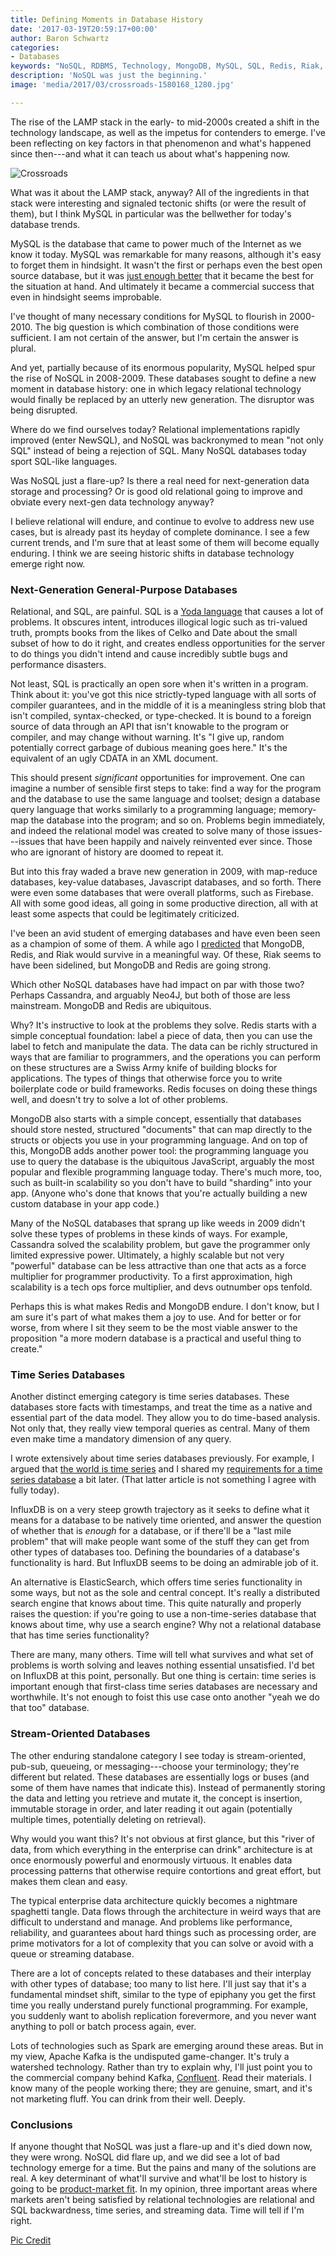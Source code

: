 ```yaml
---
title: Defining Moments in Database History
date: '2017-03-19T20:59:17+00:00'
author: Baron Schwartz
categories:
- Databases
keywords: "NoSQL, RDBMS, Technology, MongoDB, MySQL, SQL, Redis, Riak, XML, JavaScript, Cassandra, Neo4J, Time, Series, InfluxDB, ElasticSearch, Kafka, Entrepreneurship"
description: 'NoSQL was just the beginning.'
image: 'media/2017/03/crossroads-1580168_1280.jpg'

---
```


The rise of the LAMP stack in the early- to mid-2000s created a shift in
the technology landscape, as well as the impetus for contenders to emerge. I've
been reflecting on key factors in that phenomenon and what's happened since
then---and what it can teach us about what's happening now.

![Crossroads](/media/2017/03/crossroads-1580168_1280.jpg)

<!--more-->

What was it about the LAMP stack, anyway? All of the ingredients in that stack were interesting and signaled tectonic shifts (or were the result of them), but I think MySQL in particular was the bellwether for today's database trends.

MySQL is the database that came to power much of the Internet as we know it today. MySQL was remarkable for many reasons, although it's easy to forget them in hindsight. It wasn't the first or perhaps even the best open source database, but it was [just enough better](/blog/just-enough-better) that it became the best for the situation at hand. And ultimately it became a commercial success that even in hindsight seems improbable.

I've thought of many necessary conditions for MySQL to flourish in 2000-2010\. The big question is which combination of those conditions were sufficient. I am not certain of the answer, but I'm certain the answer is plural.

And yet, partially because of its enormous popularity, MySQL helped spur the rise of NoSQL in 2008-2009\. These databases sought to define a new moment in database history: one in which legacy relational technology would finally be replaced by an utterly new generation. The disruptor was being disrupted.

Where do we find ourselves today? Relational implementations rapidly improved (enter NewSQL), and NoSQL was backronymed to mean "not only SQL" instead of being a rejection of SQL. Many NoSQL databases today sport SQL-like languages.

Was NoSQL just a flare-up? Is there a real need for next-generation data storage and processing? Or is good old relational going to improve and obviate every next-gen data technology anyway?

I believe relational will endure, and continue to evolve to address new use cases, but is already past its heyday of complete dominance. I see a few current trends, and I'm sure that at least some of them will become equally enduring. I think we are seeing historic shifts in database technology emerge right now.

### Next-Generation General-Purpose Databases

Relational, and SQL, are painful. SQL is a [Yoda language](/blog/2013/02/01/if-yoda-you-were-sql-you-would-invent/) that causes a lot of problems. It obscures intent, introduces illogical logic such as tri-valued truth, prompts books from the likes of Celko and Date about the small subset of how to do it right, and creates endless opportunities for the server to do things you didn't intend and cause incredibly subtle bugs and performance disasters.

Not least, SQL is practically an open sore when it's written in a program. Think about it: you've got this nice strictly-typed language with all sorts of compiler guarantees, and in the middle of it is a meaningless string blob that isn't compiled, syntax-checked, or type-checked. It is bound to a foreign source of data through an API that isn't knowable to the program or compiler, and may change without warning. It's "I give up, random potentially correct garbage of dubious meaning goes here." It's the equivalent of an ugly CDATA in an XML document.

This should present _significant_ opportunities for improvement. One can imagine a number of sensible first steps to take: find a way for the program and the database to use the same language and toolset; design a database query language that works similarly to a programming language; memory-map the database into the program; and so on. Problems begin immediately, and indeed the relational model was created to solve many of those issues---issues that have been happily and naively reinvented ever since. Those who are ignorant of history are doomed to repeat it.

But into this fray waded a brave new generation in 2009, with map-reduce databases, key-value databases, Javascript databases, and so forth. There were even some databases that were overall platforms, such as Firebase. All with some good ideas, all going in some productive direction, all with at least some aspects that could be legitimately criticized.

I've been an avid student of emerging databases and have even been seen as a champion of some of them. A while ago I [predicted](/blog/2013/01/10/bold-predictions-on-which-nosql-databases-will-survive/) that MongoDB, Redis, and Riak would survive in a meaningful way. Of these, Riak seems to have been sidelined, but MongoDB and Redis are going strong.

Which other NoSQL databases have had impact on par with those two? Perhaps Cassandra, and arguably Neo4J, but both of those are less mainstream. MongoDB and Redis are ubiquitous.

Why? It's instructive to look at the problems they solve. Redis starts with a simple conceptual foundation: label a piece of data, then you can use the label to fetch and manipulate the data. The data can be richly structured in ways that are familiar to programmers, and the operations you can perform on these structures are a Swiss Army knife of building blocks for applications. The types of things that otherwise force you to write boilerplate code or build frameworks. Redis focuses on doing these things well, and doesn't try to solve a lot of other problems.

MongoDB also starts with a simple concept, essentially that databases should store nested, structured "documents" that can map directly to the structs or objects you use in your programming language. And on top of this, MongoDB adds another power tool: the programming language you use to query the database is the ubiquitous JavaScript, arguably the most popular and flexible programming language today. There's much more, too, such as built-in scalability so you don't have to build "sharding" into your app. (Anyone who's done that knows that you're actually building a new custom database in your app code.)

Many of the NoSQL databases that sprang up like weeds in 2009 didn't solve these types of problems in these kinds of ways. For example, Cassandra solved the scalability problem, but gave the programmer only limited expressive power. Ultimately, a highly scalable but not very "powerful" database can be less attractive than one that acts as a force multiplier for programmer productivity. To a first approximation, high scalability is a tech ops force multiplier, and devs outnumber ops tenfold.

Perhaps this is what makes Redis and MongoDB endure. I don't know, but I am sure it's part of what makes them a joy to use. And for better or for worse, from where I sit they seem to be the most viable answer to the proposition "a more modern database is a practical and useful thing to create."

### Time Series Databases

Another distinct emerging category is time series databases. These databases store facts with timestamps, and treat the time as a native and essential part of the data model. They allow you to do time-based analysis. Not only that, they really view temporal queries as central. Many of them even make time a mandatory dimension of any query.

I wrote extensively about time series databases previously. For example, I argued that [the world is time series](/blog/2014/03/02/time-series-databases-influxdb/) and I shared my [requirements for a time series database](/blog/2014/06/08/time-series-database-requirements/) a bit later. (That latter article is not something I agree with fully today).

InfluxDB is on a very steep growth trajectory as it seeks to define what it means for a database to be natively time oriented, and answer the question of whether that is _enough_ for a database, or if there'll be a "last mile problem" that will make people want some of the stuff they can get from other types of databases too. Defining the boundaries of a database's functionality is hard. But InfluxDB seems to be doing an admirable job of it.

An alternative is ElasticSearch, which offers time series functionality in some ways, but not as the sole and central concept. It's really a distributed search engine that knows about time. This quite naturally and properly raises the question: if you're going to use a non-time-series database that knows about time, why use a search engine? Why not a relational database that has time series functionality?

There are many, many others. Time will tell what survives and what set of problems is worth solving and leaves nothing essential unsatisfied. I'd bet on InfluxDB at this point, personally. But one thing is certain: time series is important enough that first-class time series databases are necessary and worthwhile. It's not enough to foist this use case onto another "yeah we do that too" database.

### Stream-Oriented Databases

The other enduring standalone category I see today is stream-oriented, pub-sub, queueing, or messaging---choose your terminology; they're different but related. These databases are essentially logs or buses (and some of them have names that indicate this). Instead of permanently storing the data and letting you retrieve and mutate it, the concept is insertion, immutable storage in order, and later reading it out again (potentially multiple times, potentially deleting on retrieval).

Why would you want this? It's not obvious at first glance, but this "river of data, from which everything in the enterprise can drink" architecture is at once enormously powerful and enormously virtuous. It enables data processing patterns that otherwise require contortions and great effort, but makes them clean and easy.

The typical enterprise data architecture quickly becomes a nightmare spaghetti tangle. Data flows through the architecture in weird ways that are difficult to understand and manage. And problems like performance, reliability, and guarantees about hard things such as processing order, are prime motivators for a lot of complexity that you can solve or avoid with a queue or streaming database.

There are a lot of concepts related to these databases and their interplay with other types of database; too many to list here. I'll just say that it's a fundamental mindset shift, similar to the type of epiphany you get the first time you really understand purely functional programming. For example, you suddenly want to abolish replication forevermore, and you never want anything to poll or batch process again, ever.

Lots of technologies such as Spark are emerging around these areas. But in my view, Apache Kafka is the undisputed game-changer. It's truly a watershed technology. Rather than try to explain why, I'll just point you to the commercial company behind Kafka, [Confluent](https://www.confluent.io/). Read their materials. I know many of the people working there; they are genuine, smart, and it's not marketing fluff. You can drink from their well. Deeply.

### Conclusions

If anyone thought that NoSQL was just a flare-up and it's died down now, they were wrong. NoSQL did flare up, and we did see a lot of bad technology emerge for a time. But the pains and many of the solutions are real. A key determinant of what'll survive and what'll be lost to history is going to be [product-market fit](/blog/product-market-fit/). In my opinion, three important areas where markets aren't being satisfied by relational technologies are relational and SQL backwardness, time series, and streaming data. Time will tell if I'm right.

[Pic Credit](https://pixabay.com/en/crossroads-confusion-dilemma-1580168/)
